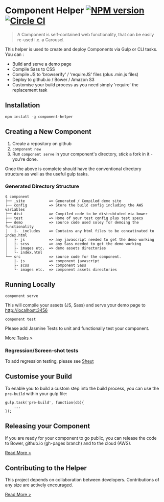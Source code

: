 Component Helper [![NPM version](http://img.shields.io/npm/v/component-helper.svg)](https://www.npmjs.org/package/component-helper) [![Circle CI](https://circleci.com/gh/skyglobal/component-helper/tree/master.svg?style=svg)](https://circleci.com/gh/skyglobal/component-helper/tree/master)
========================

> A Component is self-contained web functionality, that can be easily re-used i.e. a Carousel.

This helper is used to create and deploy Components via Gulp or CLI tasks. You can :
 * Build and serve a demo page
 * Compile Sass to CSS
 * Compile JS to 'browserify' / 'requireJS' files (plus .min.js files)
 * Deploy to github.io / Bower / Amazon S3
 * Customise your build process as you need simply 'require' the replacement task

## Installation

`npm install -g component-helper`

## Creating a New Component

1. Create a repository on github
2. `component new`
3. Run `component serve` in your component's directory, stick a fork in it - you're done.

Once the above is complete should have the conventional directory structure as well as the useful gulp tasks.

### Generated Directory Structure

    $ component
    ├── _site           => Generated / Compiled demo site
    ├── config          => Store the build config including the AWS variables
    ├── dist            => Compiled code to be distrubtuted via bower
    ├── test            => Home of your test config plus test specs
    ├── demo            => source code used soley for demoing the functionality
    │   ├- _includes    => Contains any html files to be concatinated to index.html
    │   ├- js           => any javascript needed to get the demo working
    │   ├- scss         => any Sass needed to get the demo working
    │   ├- images etc.  => demo assets directories
    │   └- index.html
    └── src             => source code for the component.
        ├- js           => component javascript
        ├- scss         => component Sass
        └- images etc.  => component assets directories


## Running Locally

`component serve`

This will compile your assets (JS, Sass) and serve your demo page to [http://localhost:3456](http://localhost:3456)

`component test`

Please add Jasmine Tests to unit and functionally test your component.

[More Tasks >](TASKS.md)

### Regression/Screen-shot tests

To add regression testing, please see [Sheut](https://github.com/skyglobal/Sheut)

## Customise your Build

To enable you to build a custom step into the build process, you can use the `pre-build` within your gulp file:

```
gulp.task('pre-build', function(cb){
    ...
});

```


## Releasing your Component

If you are ready for your component to go public, you can release the code to Bower, github.io (gh-pages branch) and to the cloud (AWS).

[Read More >](RELEASING.md)

## Contributing to the Helper

This project depends on collaboration between developers. Contributions of any size are actively encouraged.

[Read More >](CONTRIBUTING.md)
